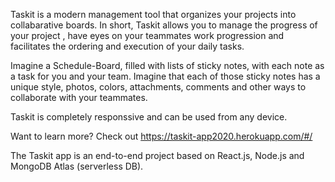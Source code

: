 Taskit is a modern management tool that organizes your projects into collabarative boards. In short, Taskit allows you to manage the progress of your project , have eyes on your teammates work progression and facilitates the ordering and execution of your daily tasks.

Imagine a Schedule-Board, filled with lists of sticky notes, with each note as a task for you and your team. Imagine that each of those sticky notes has a unique style, photos, colors, attachments, comments and other ways to collaborate with your teammates.

Taskit is completely responssive and can be used from any device.

Want to learn more? Check out https://taskit-app2020.herokuapp.com/#/



The Taskit app is an end-to-end project based on React.js, Node.js and MongoDB Atlas (serverless DB).
